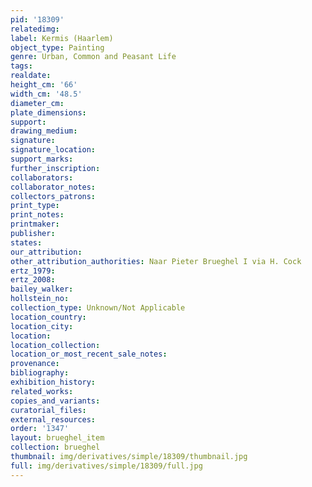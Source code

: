 ```yaml
---
pid: '18309'
relatedimg: 
label: Kermis (Haarlem)
object_type: Painting
genre: Urban, Common and Peasant Life
tags: 
realdate: 
height_cm: '66'
width_cm: '48.5'
diameter_cm: 
plate_dimensions: 
support: 
drawing_medium: 
signature: 
signature_location: 
support_marks: 
further_inscription: 
collaborators: 
collaborator_notes: 
collectors_patrons: 
print_type: 
print_notes: 
printmaker: 
publisher: 
states: 
our_attribution: 
other_attribution_authorities: Naar Pieter Brueghel I via H. Cock
ertz_1979: 
ertz_2008: 
bailey_walker: 
hollstein_no: 
collection_type: Unknown/Not Applicable
location_country: 
location_city: 
location: 
location_collection: 
location_or_most_recent_sale_notes: 
provenance: 
bibliography: 
exhibition_history: 
related_works: 
copies_and_variants: 
curatorial_files: 
external_resources: 
order: '1347'
layout: brueghel_item
collection: brueghel
thumbnail: img/derivatives/simple/18309/thumbnail.jpg
full: img/derivatives/simple/18309/full.jpg
---
```


